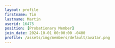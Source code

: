 ```yaml
---
layout: profile
firstname: Tim
lastname: Martin
userid: 16475
position: [Probationary Member]
join_date: 2024-10-01 00:00:00 -0400
profile: /assets/img/members/default/avatar.png
---
```

